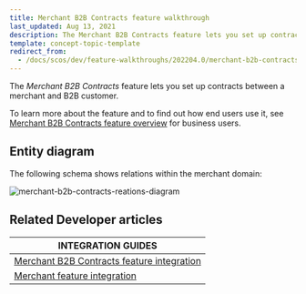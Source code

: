 ```yaml
---
title: Merchant B2B Contracts feature walkthrough
last_updated: Aug 13, 2021
description: The Merchant B2B Contracts feature lets you set up contracts between a merchant and B2B customer
template: concept-topic-template
redirect_from:
  - /docs/scos/dev/feature-walkthroughs/202204.0/merchant-b2b-contracts-feature-walkthrpugh.html
---
```


The _Merchant B2B Contracts_ feature lets you set up contracts between a merchant and B2B customer.


To learn more about the feature and to find out how end users use it, see [Merchant B2B Contracts feature overview](/docs/scos/user/features/{{page.version}}/merchant-b2b-contracts-feature-overview.html) for business users.


## Entity diagram

The following schema shows relations within the merchant domain:

<div class="width-100">

![merchant-b2b-contracts-reations-diagram](https://confluence-connect.gliffy.net/embed/image/9c3eb6cd-8492-4550-a280-e218bd3b974a.png?utm_medium=live&utm_source=custom)

</div>


## Related Developer articles

|INTEGRATION GUIDES  |
|---------|
| [Merchant B2B Contracts feature integration](/docs/scos/dev/feature-integration-guides/{{page.version}}/merchant-b2b-contracts-feature-integration.html)   |
| [Merchant feature integration](/docs/scos/dev/feature-integration-guides/{{page.version}}/merchant-feature-integration.html)  |

